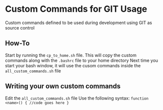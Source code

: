 # Custom Commands for GIT Usage

Custom commands defined to be used during development using GIT as source control
## How-To
Start by running the `cp_to_home.sh` file.
This will copy the custom commands along with the `.bashrc` file to your home directory
Next time you start your bash window, it will use the cusom commands inside the `all_custom_commands.sh` file
## Writing your own custom commands
Edit the `all_custom_commands.sh` file
Use the following syntax:
`function <name>()
{
	//code goes here
}`

